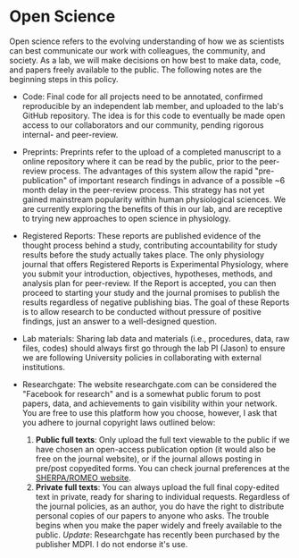# Open Science

Open science refers to the evolving understanding of how we as scientists can best communicate our work with colleagues, the community, and society. As a lab, we will make decisions on how best to make data, code, and papers freely available to the public. The following notes are the beginning steps in this policy.

* Code: Final code for all projects need to be annotated, confirmed reproducible by an independent lab member, and uploaded to the lab's GitHub repository. The idea is for this code to eventually be made open access to our collaborators and our community, pending rigorous internal- and peer-review.

* Preprints: Preprints refer to the upload of a completed manuscript to a online repository where it can be read by the public, prior to the peer-review process. The advantages of this system allow the rapid "pre-publication" of important research findings in advance of a possible ~6 month delay in the peer-review process. This strategy has not yet gained mainstream popularity within human physiological sciences. We are currently exploring the benefits of this in our lab, and are receptive to trying new approaches to open science in physiology.

* Registered Reports: These reports are published evidence of the thought process behind a study, contributing accountability for study results before the study actually takes place. The only physiology journal that offers Registered Reports is Experimental Physiology, where you submit your introduction, objectives, hypotheses, methods, and analysis plan for peer-review. If the Report is accepted, you can then proceed to starting your study and the journal promises to publish the results regardless of negative publishing bias. The goal of these Reports is to allow research to be conducted without pressure of positive findings, just an answer to a well-designed question.

* Lab materials: Sharing lab data and materials (i.e., procedures, data, raw files, codes) should always first go through the lab PI (Jason) to ensure we are following University policies in collaborating with external institutions.

* Researchgate: The website researchgate.com can be considered the "Facebook for research" and is a somewhat public forum to post papers, data, and achievements to gain visibility within your network. You are free to use this platform how you choose, however, I ask that you adhere to journal copyright laws outlined below:
    1. **Public full texts**: Only upload the full text viewable to the public if we have chosen an open-access publication option (it would also be free on the journal website), or if the journal allows posting in pre/post copyedited forms. You can check journal preferences at the [SHERPA/ROMEO website](sherpa.ac.uk/romeo/).
    2. **Private full texts**: You can always upload the full final copy-edited text in private, ready for sharing to individual requests. Regardless of the journal policies, as an author, you do have the right to distribute personal copies of our papers to anyone who asks. The trouble begins when you make the paper widely and freely available to the public.
    *Update*: Researchgate has recently been purchased by the publisher MDPI. I do not endorse it's use.
